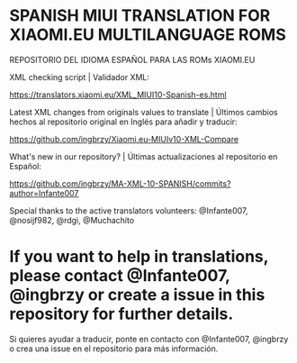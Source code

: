 # SPANISH MIUI TRANSLATION FOR XIAOMI.EU MULTILANGUAGE ROMS
REPOSITORIO DEL IDIOMA ESPAÑOL PARA LAS ROMs XIAOMI.EU

XML checking script | Validador XML:

https://translators.xiaomi.eu/XML_MIUI10-Spanish-es.html

Latest XML changes from originals values to translate | Últimos cambios hechos al repositorio original en Inglés para añadir y traducir:

https://github.com/ingbrzy/Xiaomi.eu-MIUIv10-XML-Compare

What's new in our repository?  | Últimas actualizaciones al repositorio en Español:

https://github.com/ingbrzy/MA-XML-10-SPANISH/commits?author=Infante007

Special thanks to the active translators volunteers:
@Infante007, @nosijf982, @rdgi, @Muchachito

# If you want to help in translations, please contact @Infante007, @ingbrzy or create a issue in this repository for further details.

Si quieres ayudar a traducir, ponte en contacto con @Infante007, @ingbrzy o crea una issue en el repositorio para más información.
